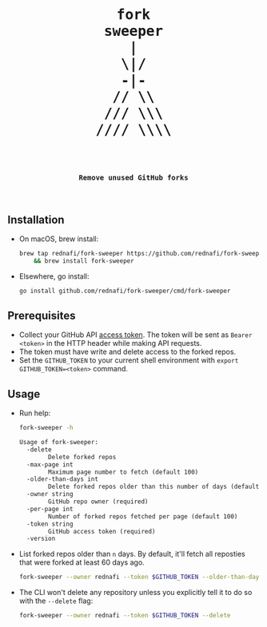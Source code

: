 <div align="center">
<pre align="center">
<h1 align="center">
fork
sweeper
|
\|/
-|-
// \\
/// \\\
//// \\\\
</h1>
<h4 align="center">
Remove unused GitHub forks
</h4>
</pre>
</div>

## Installation

-   On macOS, brew install:

    ```sh
    brew tap rednafi/fork-sweeper https://github.com/rednafi/fork-sweeper \
        && brew install fork-sweeper
    ```

-   Elsewhere, go install:

    ```sh
    go install github.com/rednafi/fork-sweeper/cmd/fork-sweeper
    ```

## Prerequisites

-   Collect your GitHub API [access token]. The token will be sent as `Bearer <token>` in
    the HTTP header while making API requests.
-   The token must have write and delete access to the forked repos.
-   Set the `GITHUB_TOKEN` to your current shell environment with
    `export GITHUB_TOKEN=<token>` command.

## Usage

-   Run help:

    ```sh
    fork-sweeper -h
    ```

    ```txt
    Usage of fork-sweeper:
      -delete
            Delete forked repos
      -max-page int
            Maximum page number to fetch (default 100)
      -older-than-days int
            Delete forked repos older than this number of days (default 60)
      -owner string
            GitHub repo owner (required)
      -per-page int
            Number of forked repos fetched per page (default 100)
      -token string
            GitHub access token (required)
      -version
    ```

-   List forked repos older than `n` days. By default, it'll fetch all reposties that were
    forked at least 60 days ago.

    ```sh
    fork-sweeper --owner rednafi --token $GITHUB_TOKEN --older-than-days 60
    ```

-   The CLI won't delete any repository unless you explicitly tell it to do so with the
    `--delete` flag:

    ```sh
    fork-sweeper --owner rednafi --token $GITHUB_TOKEN --delete
    ```

[access token]:
    https://docs.github.com/en/rest/authentication/authenticating-to-the-rest-api?apiVersion=2022-11-28
